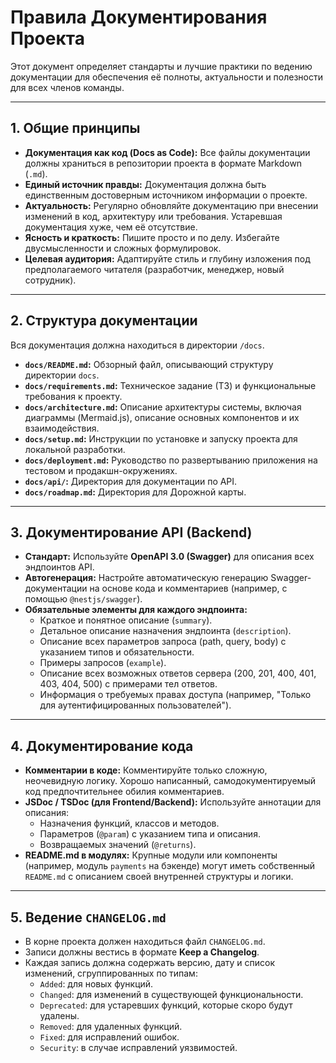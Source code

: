 # Правила Документирования Проекта

Этот документ определяет стандарты и лучшие практики по ведению документации для обеспечения её полноты, актуальности и полезности для всех членов команды.

---

## 1. Общие принципы

- **Документация как код (Docs as Code):** Все файлы документации должны храниться в репозитории проекта в формате Markdown (`.md`).
- **Единый источник правды:** Документация должна быть единственным достоверным источником информации о проекте.
- **Актуальность:** Регулярно обновляйте документацию при внесении изменений в код, архитектуру или требования. Устаревшая документация хуже, чем её отсутствие.
- **Ясность и краткость:** Пишите просто и по делу. Избегайте двусмысленности и сложных формулировок.
- **Целевая аудитория:** Адаптируйте стиль и глубину изложения под предполагаемого читателя (разработчик, менеджер, новый сотрудник).

---

## 2. Структура документации

Вся документация должна находиться в директории `/docs`.

- **`docs/README.md`:** Обзорный файл, описывающий структуру директории `docs`.
- **`docs/requirements.md`:** Техническое задание (ТЗ) и функциональные требования к проекту.
- **`docs/architecture.md`:** Описание архитектуры системы, включая диаграммы (Mermaid.js), описание основных компонентов и их взаимодействия.
- **`docs/setup.md`:** Инструкции по установке и запуску проекта для локальной разработки.
- **`docs/deployment.md`:** Руководство по развертыванию приложения на тестовом и продакшн-окружениях.
- **`docs/api/`:** Директория для документации по API.
- **`docs/roadmap.md`:** Директория для Дорожной карты.

---

## 3. Документирование API (Backend)

- **Стандарт:** Используйте **OpenAPI 3.0 (Swagger)** для описания всех эндпоинтов API.
- **Автогенерация:** Настройте автоматическую генерацию Swagger-документации на основе кода и комментариев (например, с помощью `@nestjs/swagger`).
- **Обязательные элементы для каждого эндпоинта:**
  - Краткое и понятное описание (`summary`).
  - Детальное описание назначения эндпоинта (`description`).
  - Описание всех параметров запроса (path, query, body) с указанием типов и обязательности.
  - Примеры запросов (`example`).
  - Описание всех возможных ответов сервера (200, 201, 400, 401, 403, 404, 500) с примерами тел ответов.
  - Информация о требуемых правах доступа (например, "Только для аутентифицированных пользователей").

---

## 4. Документирование кода

- **Комментарии в коде:** Комментируйте только сложную, неочевидную логику. Хорошо написанный, самодокументируемый код предпочтительнее обилия комментариев.
- **JSDoc / TSDoc (для Frontend/Backend):** Используйте аннотации для описания:
  - Назначения функций, классов и методов.
  - Параметров (`@param`) с указанием типа и описания.
  - Возвращаемых значений (`@returns`).
- **README.md в модулях:** Крупные модули или компоненты (например, модуль `payments` на бэкенде) могут иметь собственный `README.md` с описанием своей внутренней структуры и логики.

---

## 5. Ведение `CHANGELOG.md`

- В корне проекта должен находиться файл `CHANGELOG.md`.
- Записи должны вестись в формате **Keep a Changelog**.
- Каждая запись должна содержать версию, дату и список изменений, сгруппированных по типам:
  - `Added`: для новых функций.
  - `Changed`: для изменений в существующей функциональности.
  - `Deprecated`: для устаревших функций, которые скоро будут удалены.
  - `Removed`: для удаленных функций.
  - `Fixed`: для исправлений ошибок.
  - `Security`: в случае исправлений уязвимостей.